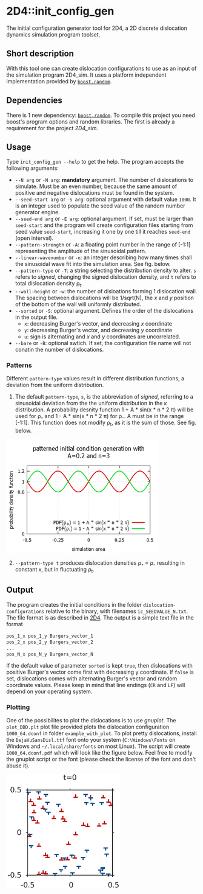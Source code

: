 ﻿# 2D4::init_config_gen
The initial configuration generator tool for 2D4, a 2D discrete dislocation dynamics simulation program toolset.

## Short description
With this tool one can create dislocation configurations to use as an input of the simulation program 2D4_sim. It uses a platform independent implementation provided by [`boost.random`](https://www.boost.org/doc/libs/1_70_0/doc/html/boost_random.html).

## Dependencies
There is 1 new dependency: [`boost.random`](https://www.boost.org/doc/libs/1_70_0/doc/html/boost_random.html). To compile this project you need boost's program options and random libraries. The first is already a requirement for the project *2D4_sim*.

## Usage
Type `init_config_gen --help` to get the help. The program accepts the following arguments:
* `--N arg` or `-N arg`: **mandatory** argument. The number of dislocations to simulate. Must be an even number, because the same amount of positive and negative dislocations must be found in the system.
* `--seed-start arg` or `-S arg`: optional argument with default value `1000`. It is an integer used to populate the seed value of the random number generator engine.
* `--seed-end arg` or `-E arg`: optional argument. If set, must be larger than `seed-start` and the program will create configuration files starting from seed value `seed-start`, increasing it one by one till it reaches `seed-end` (open interval).
* `--pattern-strength` or `-A`: a floating point number in the range of [-1:1] representing the amplitude of the sinusoidal pattern.
* `--linear-wavenumber` or `-n`: an integer describing how many times shall the sinusoidal wave fit into the simulation area. See fig. below.
* `--pattern-type` or `-T`: a string selecting the distribution density to alter. `s` refers to *signed*, changing the signed dislocation density, and `t` refers to total dislocation density ρ<sub>t</sub>.
* `--wall-height` or `-w`: the number of disloations forming 1 dislocation wall. The spacing between dislocations will be 1/sqrt(N), the *x* and *y* position of the bottom of the wall will uniformly distributed.
* `--sorted` or `-S`: optional argument. Defines the order of the dislocations in the output file.
    * `x`: decreasing Burger's vector, and decreasing *x* coordinate
    * `y`: decreasing Burger's vector, and decreasing *y* coordinate
    * `u`: sign is alternating and *x* and *y* coordinates are uncorrelated.
* `--bare` or `-B`: optional swtich. If set, the configuration file name will not conatin the number of dislocations.

### Patterns
Different `pattern-type` values result in different distribution functions, a deviation from the uniform distribution.

1. The default `pattern-type`, `s`, is the abbreviation of *signed*, referring to a sinusoidal deviation from the the uniform distribution in the κ distribution. A probability desnity function 1 + A * sin(x * n * 2 π) will be used for ρ₊ and 1 - A * sin(x * n * 2 π) for ρ₋. A must be in the range [-1:1]. This function does not modify ρ<sub>t</sub>, as it is the sum of those. See fig. below.

![Illustration with A and n](README_files/init_pattern_gen.png "Figure to illustrate the effect of A and n")

2. `--pattern-type t` produces dislocation densities ρ₊ = ρ₋ resulting in constant κ, but in fluctuating ρ<sub>t</sub>.

## Output
The program creates the initial conditions in the folder `dislocation-configurations` relative to the binary, with filenames `ic_SEEDVALUE_N.txt`. The file format is as described in [2D4](https://github.com/danieltuzes/2D4). The output is a simple text file in the format
```
pos_1_x pos_1_y Burgers_vector_1
pos_2_x pos_2_y Burgers_vector_2
...
pos_N_x pos_N_y Burgers_vector_N

```
If the default value of parameter `sorted` is kept `true`, then dislocations with positive Burger's vector come first with decreasing y coordinate. If `false` is set, dislocations comes with alternating Burger's vector and random coordinate values. Please keep in mind that line endings (`CR` and `LF`) will depend on your operating system.

### Plotting
One of the possibilites to plot the dislocations is to use *gnuplot*. The `plot_DDD.plt` plot file provided plots the dislocation configuration `1000_64.dconf` in folder `example_with_plot`. To plot pretty dislocations, install the `DejaVuSansDisl.ttf` font onto your system (`C:\Windows\Fonts` on Windows and `~/.local/share/fonts` on most Linux). The script will create `1000_64.dconf.pdf` which will look like the figure below. Feel free to modify the gnuplot script or the font (please check the license of the font and don't abuse it).

![Example of a plot of the dislocation configuration](README_files/dislocation_configuration.png "Example of a plot of the dislocation configuration")